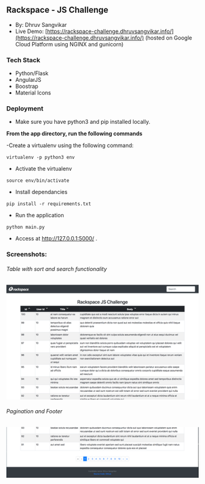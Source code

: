 
## Rackspace - JS Challenge
- By: Dhruv Sangvikar
- Live Demo: [https://rackspace-challenge.dhruvsangvikar.info/](https://rackspace-challenge.dhruvsangvikar.info/) (hosted on Google Cloud Platform using NGINX and gunicorn)

### Tech Stack

- Python/Flask
- AngularJS 
- Boostrap
- Material Icons

### Deployment
- Make sure you have python3 and pip installed locally.

**From the app directory, run the following commands**

-Create a virtualenv using the following command:

``` 
virtualenv -p python3 env
```
- Activate the virtualenv
```
source env/bin/activate
```
- Install dependancies
```
pip install -r requirements.txt
```
- Run the application
```
python main.py
```
- Access at http://127.0.0.1:5000/ .

### Screenshots:

###### *Table with sort and search functionality*

![Table with sort and search functionality](https://raw.githubusercontent.com/meets7/rackspace-js-challenge/master/screenshots/Screen%20Shot%202018-04-15%20at%207.42.10%20PM.png)

###### *Pagination and Footer*
![Pagination UI and footer](https://raw.githubusercontent.com/meets7/rackspace-js-challenge/master/screenshots/Screen%20Shot%202018-04-15%20at%207.42.19%20PM.png)

